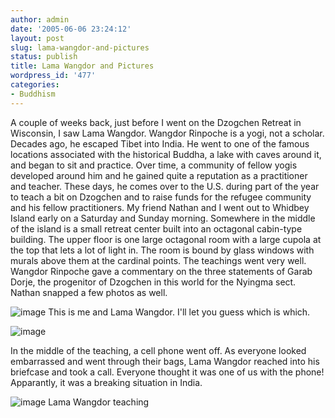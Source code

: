 ```yaml
---
author: admin
date: '2005-06-06 23:24:12'
layout: post
slug: lama-wangdor-and-pictures
status: publish
title: Lama Wangdor and Pictures
wordpress_id: '477'
categories:
- Buddhism
---
```


A couple of weeks back, just before I went on the Dzogchen Retreat in
Wisconsin, I saw Lama Wangdor. Wangdor Rinpoche is a yogi, not a
scholar. Decades ago, he escaped Tibet into India. He went to one of the
famous locations associated with the historical Buddha, a lake with
caves around it, and began to sit and practice. Over time, a community
of fellow yogis developed around him and he gained quite a reputation as
a practitioner and teacher. These days, he comes over to the U.S. during
part of the year to teach a bit on Dzogchen and to raise funds for the
refugee community and his fellow practitioners. My friend Nathan and I
went out to Whidbey Island early on a Saturday and Sunday morning.
Somewhere in the middle of the island is a small retreat center built
into an octagonal cabin-type building. The upper floor is one large
octagonal room with a large cupola at the top that lets a lot of light
in. The room is bound by glass windows with murals above them at the
cardinal points. The teachings went very well. Wangdor Rinpoche gave a
commentary on the three statements of Garab Dorje, the progenitor of
Dzogchen in this world for the Nyingma sect. Nathan snapped a few photos
as well.

![image](http://www.arcanology.com/images/al-wangdor.jpg) This is me and
Lama Wangdor. I'll let you guess which is which.

![image](http://www.arcanology.com/images/wangdor-cell.jpg)

In the middle of the teaching, a cell phone went off. As everyone looked
embarrassed and went through their bags, Lama Wangdor reached into his
briefcase and took a call. Everyone thought it was one of us with the
phone! Apparantly, it was a breaking situation in India.

![image](http://www.arcanology.com/images/wangdor-teaching.jpg) Lama
Wangdor teaching
